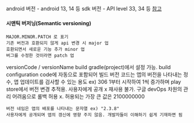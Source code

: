 android 버전 - android 13, 14 등
sdk 버전 - API level 33, 34 등
[참고](https://apilevels.com/)
#### 시맨틱 버저닝(Semantic versioning)
	MAJOR.MINOR.PATCH 로 표기
	기존 버전과 호환되지 않게 api 변경 시 major 업
	호환되면서 새로운 기능 추가 minor 업
	버그를 수정한 것이라면 patch 업

versionCode / versionName
	build gradle(project)에서 설정 가능. build configuration code에 자동으로 포함되어 빌드
	버전 코드는 앱의 버전을 나타내는 정수, 앱 업데이트를 검사할 수 있는 용도 ex) 306
	1부터 시작하여 1씩 증가하며 play store에서 버전 변경 추적용. 사용자에게 공개 x
	재사용 불가. 구글 devOps 차원의 관리 어려움으로 롤백 허용 x.
	허용되는 가장 큰 값은 2100000000

	버전 네임은 앱의 배포를 나타내는 문자열 ex) "2.3.8"
	사용자에게 공개되며 앱의 갱신에 영향 주지 않음. 개발자들이 이해하기 쉽게 기재하면 됨
	